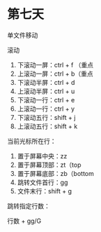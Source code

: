 # 第七天

单文件移动

滚动

1. 下滚动一屏：ctrl + f （重点
2. 上滚动一屏：ctrl + b（重点
3. 下滚动半屏：ctrl + d
4. 上滚动半屏：ctrl + u
5. 下滚动一行：ctrl + e
6. 上滚动一行：ctrl + y
7. 下滚动五行：shift + j
8. 上滚动五行：shift + k

当前光标所在行：

1. 置于屏幕中央：zz
2. 置于屏幕顶部：zt（top
3. 置于屏幕底部：zb（bottom
4. 跳转文件首行：gg
5. 文件末行：shift + g

跳转指定行数：

行数 + gg/G